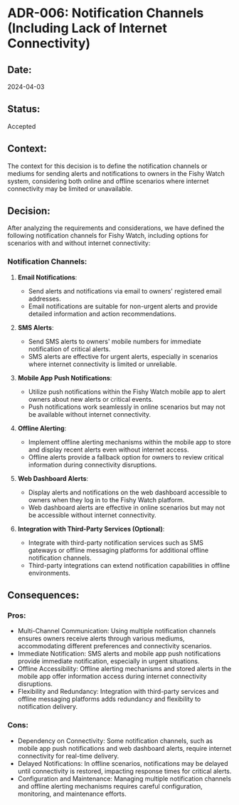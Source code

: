 # ADR-006: Notification Channels (Including Lack of Internet Connectivity)

## Date:
2024-04-03

## Status:
Accepted

## Context:
The context for this decision is to define the notification channels or mediums for sending alerts and notifications to owners in the Fishy Watch system, considering both online and offline scenarios where internet connectivity may be limited or unavailable.

## Decision:
After analyzing the requirements and considerations, we have defined the following notification channels for Fishy Watch, including options for scenarios with and without internet connectivity:

### Notification Channels:
1. **Email Notifications**:
   - Send alerts and notifications via email to owners' registered email addresses.
   - Email notifications are suitable for non-urgent alerts and provide detailed information and action recommendations.

2. **SMS Alerts**:
   - Send SMS alerts to owners' mobile numbers for immediate notification of critical alerts.
   - SMS alerts are effective for urgent alerts, especially in scenarios where internet connectivity is limited or unreliable.

3. **Mobile App Push Notifications**:
   - Utilize push notifications within the Fishy Watch mobile app to alert owners about new alerts or critical events.
   - Push notifications work seamlessly in online scenarios but may not be available without internet connectivity.

4. **Offline Alerting**:
   - Implement offline alerting mechanisms within the mobile app to store and display recent alerts even without internet access.
   - Offline alerts provide a fallback option for owners to review critical information during connectivity disruptions.

5. **Web Dashboard Alerts**:
   - Display alerts and notifications on the web dashboard accessible to owners when they log in to the Fishy Watch platform.
   - Web dashboard alerts are effective in online scenarios but may not be accessible without internet connectivity.

6. **Integration with Third-Party Services (Optional)**:
   - Integrate with third-party notification services such as SMS gateways or offline messaging platforms for additional offline notification channels.
   - Third-party integrations can extend notification capabilities in offline environments.

## Consequences:
### Pros:
- Multi-Channel Communication: Using multiple notification channels ensures owners receive alerts through various mediums, accommodating different preferences and connectivity scenarios.
- Immediate Notification: SMS alerts and mobile app push notifications provide immediate notification, especially in urgent situations.
- Offline Accessibility: Offline alerting mechanisms and stored alerts in the mobile app offer information access during internet connectivity disruptions.
- Flexibility and Redundancy: Integration with third-party services and offline messaging platforms adds redundancy and flexibility to notification delivery.

### Cons:
- Dependency on Connectivity: Some notification channels, such as mobile app push notifications and web dashboard alerts, require internet connectivity for real-time delivery.
- Delayed Notifications: In offline scenarios, notifications may be delayed until connectivity is restored, impacting response times for critical alerts.
- Configuration and Maintenance: Managing multiple notification channels and offline alerting mechanisms requires careful configuration, monitoring, and maintenance efforts.
